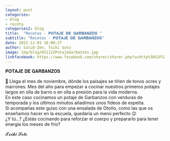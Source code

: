 ```yaml
---
layout: post
categories:
- blog
- receta
categories2: blog
title:  "Recetas - 𝐏𝐎𝐓𝐀𝐉𝐄 𝐃𝐄 𝐆𝐀𝐑𝐁𝐀𝐍𝐙𝐎𝐒 "
subtitle: "Recetas - 𝐏𝐎𝐓𝐀𝐉𝐄 𝐃𝐄 𝐆𝐀𝐑𝐁𝐀𝐍𝐙𝐎𝐒"
date: 2022-11-01 16:00:27
author: Salud-Zen, Txiki Soto
image: img/blog/011122PotajeGarbanzos.jpg
linkfacebook: https://www.facebook.com/sharer/sharer.php?u=http%3A%2F%2Fwww.salud-zen.com%2Fblog%2F2022%2F11%2F01%2Freceta-potaje-garbanzos.html&amp;src=sdkpreparse
---
```

𝐏𝐎𝐓𝐀𝐉𝐄 𝐃𝐄 𝐆𝐀𝐑𝐁𝐀𝐍𝐙𝐎𝐒  

🍂 Llega el mes de noviembre, dónde los paisajes se tiñen de tonos ocres y marrones.
Mes del año para empezar a cocinar nuestros primeros potajes largos en olla de barro o en olla a presión para la vida moderna.   
En este caso cocinamos un potaje de Garbanzos con verduras de temporada y los últimos minutos añadimos unos fideos de espelta.   
Si acompañas este guiso con una ensalada de Otoño, como las que os enseñamos  hacer en la escuela, quedaría un menú perfecto 😉  
¿Y tú...? ¿Estás cocinando para reforzar el cuerpo y prepararlo para tener energía los meses de frío?  
  
𝓣𝔁𝓲𝓴𝓲 𝓢𝓸𝓽𝓸
